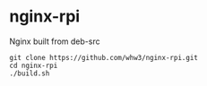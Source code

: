 # nginx-rpi
Nginx built from deb-src
```
git clone https://github.com/whw3/nginx-rpi.git
cd nginx-rpi
./build.sh

```